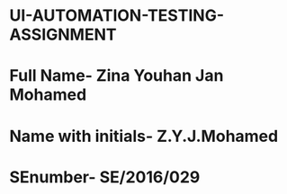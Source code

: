 # UI-AUTOMATION-TESTING-ASSIGNMENT

# Full Name- Zina Youhan Jan Mohamed  
# Name with initials- Z.Y.J.Mohamed
# SEnumber- SE/2016/029
